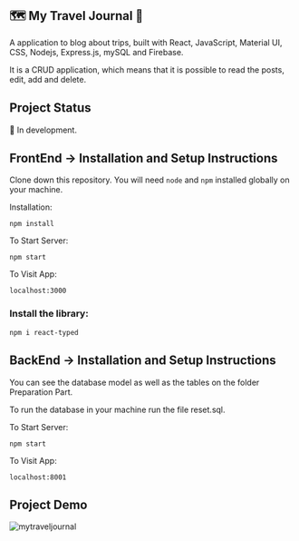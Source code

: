 ## :world_map: My Travel Journal :flight_departure:

A application to blog about trips, built with React, JavaScript, Material UI, CSS, Nodejs, Express.js, mySQL and Firebase.
<div>It is a CRUD application, which means that it is possible to read the posts, edit, add and delete.</div>

## Project Status

:construction: In development.

## FrontEnd -> Installation and Setup Instructions

Clone down this repository. You will need `node` and `npm` installed globally on your machine.  


Installation:

`npm install`   

To Start Server:

`npm start`  

To Visit App:

`localhost:3000`

### Install the library:

`npm i react-typed`


## BackEnd -> Installation and Setup Instructions

You can see the database model as well as the tables on the folder Preparation Part.

To run the database in your machine run the file reset.sql.

To Start Server:

`npm start`  

To Visit App:

`localhost:8001`

## Project Demo

![mytraveljournal](https://user-images.githubusercontent.com/64004289/126785075-688f9c59-37c7-49ff-85d1-841cb718d1b7.gif)



